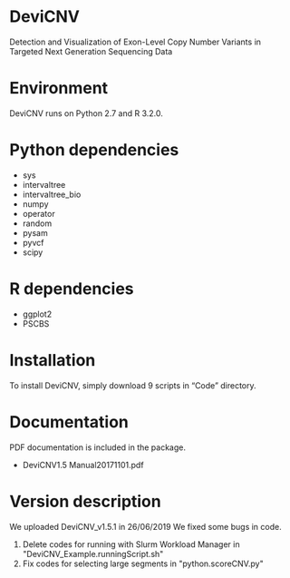 # DeviCNV
Detection and Visualization of Exon-Level Copy Number Variants in Targeted Next Generation Sequencing Data

# Environment 
DeviCNV runs on Python 2.7 and R 3.2.0.

# Python dependencies
- sys
- intervaltree
- intervaltree_bio
- numpy
- operator
- random
- pysam
- pyvcf
- scipy

# R dependencies
- ggplot2
- PSCBS

# Installation
To install DeviCNV, simply download 9 scripts in “Code” directory.

# Documentation
 PDF documentation is included in the package. 
 - DeviCNV1.5 Manual20171101.pdf

# Version description
We uploaded DeviCNV_v1.5.1 in 26/06/2019
We fixed some bugs in code.
1. Delete codes for running with Slurm Workload Manager in "DeviCNV_Example.runningScript.sh"
2. Fix codes for selecting large segments in "python.scoreCNV.py"
